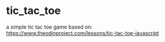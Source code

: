 # tic_tac_toe
a simple tic tac toe game based on:
https://www.theodinproject.com/lessons/tic-tac-toe-javascript